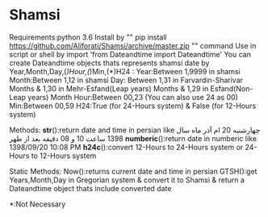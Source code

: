 # Shamsi
Requirements:python 3.6
Install by "" pip install https://github.com/Aliforati/Shamsi/archive/master.zip "" command
Use in script or shell by import 'from Dateandtime import Dateandtime'
You can create Dateandtime objects thats represents shamsi date by Year,Month,Day,(*)Hour,(*)Min,(*)H24 :
Year:Between 1,9999 in shamsi
Month:Between 1,12 in shamsi
Day: Between 1,31 in Farvardin-Sharivar Months & 1,30 in Mehr-Esfand(Leap years) Months & 1,29 in Esfand(Non-Leap years) Month
Hour:Between 00,23 (You can also use 24 as 00)
Min:Between 00,59
H24:True (for 24-Hours system) & False (for 12-Hours system)

Methods:
__str__():return date and time in persian like چهارشنبه 20 ام آذر ماه سال 1398 ساعت 10 و 08 دقیقه بعد از ظهر
__numberic__():return date in numberic like 1398/09/20 10:08 PM
__h24c__():convert 12-Hours to 24-Hours system or 24-Hours to 12-Hours system

Static Methods:
Now():returns current date and time in persian
GTSH():get Years,Month,Day in Gregorian system & convert it to Shamsi & return a Dateandtime object thats include converted date


*:Not Necessary
